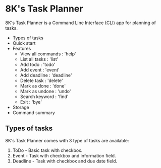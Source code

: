 # 8K's Task Planner

8K's Task Planner is a Command Line Interface (CLI) app for planning of tasks. 

* Types of tasks
* Quick start
* Features
  * View all commands : 'help'
  * List all tasks : 'list'
  * Add todo : 'todo'
  * Add event : 'event'
  * Add deadline : 'deadline'
  * Delete task : 'delete'
  * Mark as done : 'done'
  * Mark as undone : 'undo'
  * Search keyword : 'find'
  * Exit : 'bye'
* Storage
* Command summary


## Types of tasks
8K's Task Planner comes with 3 type of tasks are available:
1. ToDo - Basic task with checkbox.
1. Event - Task with checkbox and information field.
1. Deadline - Task with checkbox and due date field.

